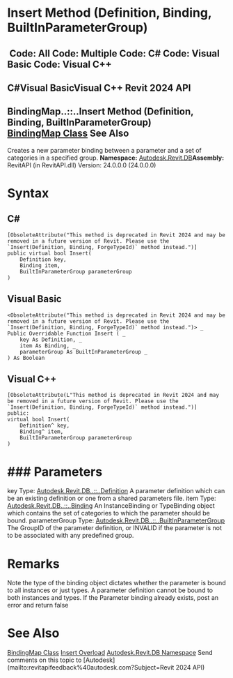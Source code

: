 # Insert Method (Definition, Binding, BuiltInParameterGroup)

﻿
 Code: All Code: Multiple Code: C# Code: Visual Basic Code: Visual C++   
---  
C#Visual BasicVisual C++
Revit 2024 API  
---  
BindingMap..::..Insert Method (Definition, Binding, BuiltInParameterGroup)  
[BindingMap Class](4ce777fb-ab30-6d15-d019-5b430223ac62.md "BindingMap Class") See Also  
---  
Creates a new parameter binding between a parameter and a set of categories in a specified group. 
**Namespace:** [Autodesk.Revit.DB](87546ba7-461b-c646-cbb1-2cb8f5bff8b2.md "Autodesk.Revit.DB Namespace")**Assembly:** RevitAPI (in RevitAPI.dll) Version: 24.0.0.0 (24.0.0.0)
# Syntax
C#  
---  
```text
[ObsoleteAttribute("This method is deprecated in Revit 2024 and may be removed in a future version of Revit. Please use the `Insert(Definition, Binding, ForgeTypeId)` method instead.")]
public virtual bool Insert(
	Definition key,
	Binding item,
	BuiltInParameterGroup parameterGroup
)
```
  
Visual Basic  
---  
```text
<ObsoleteAttribute("This method is deprecated in Revit 2024 and may be removed in a future version of Revit. Please use the `Insert(Definition, Binding, ForgeTypeId)` method instead.")> _
Public Overridable Function Insert ( _
	key As Definition, _
	item As Binding, _
	parameterGroup As BuiltInParameterGroup _
) As Boolean
```
  
Visual C++  
---  
```text
[ObsoleteAttribute(L"This method is deprecated in Revit 2024 and may be removed in a future version of Revit. Please use the `Insert(Definition, Binding, ForgeTypeId)` method instead.")]
public:
virtual bool Insert(
	Definition^ key, 
	Binding^ item, 
	BuiltInParameterGroup parameterGroup
)
```
  
# ### Parameters
key
    Type: [Autodesk.Revit.DB..::..Definition](8fe04f37-04e1-9e93-ffdb-e3900908e42a.md "Definition Class") A parameter definition which can be an existing definition or one from a shared parameters file. 
item
    Type: [Autodesk.Revit.DB..::..Binding](47f6ad6f-8d00-af57-995e-dc6db1255f58.md "Binding Class") An InstanceBinding or TypeBinding object which contains the set of categories to which the parameter should be bound. 
parameterGroup
    Type: [Autodesk.Revit.DB..::..BuiltInParameterGroup](9942b791-2892-0658-303e-abf99675c5a6.md "BuiltInParameterGroup Enumeration") The GroupID of the parameter definition, or INVALID if the parameter is not to be associated with any predefined group.
# Remarks
Note the type of the binding object dictates whether the parameter is bound to all instances or just types. A parameter definition cannot be bound to both instances and types. If the Parameter binding already exists, post an error and return false
# See Also
[BindingMap Class](4ce777fb-ab30-6d15-d019-5b430223ac62.md "BindingMap Class")
[Insert Overload](3dee6805-87a1-390c-d467-64eca33dbb11.md "Insert Method")
[Autodesk.Revit.DB Namespace](87546ba7-461b-c646-cbb1-2cb8f5bff8b2.md "Autodesk.Revit.DB Namespace")
Send comments on this topic to [Autodesk](mailto:revitapifeedback%40autodesk.com?Subject=Revit 2024 API)